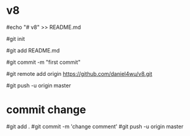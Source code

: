 # v8
#echo "# v8" >> README.md

#git init

#git add README.md

#git commit -m "first commit"

#git remote add origin https://github.com/daniel4wu/v8.git

#git push -u origin master

# commit change
#git add .
#git commit -m 'change comment'
#git push -u origin master

